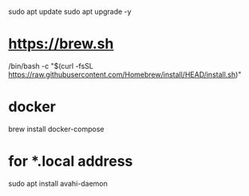 sudo apt update
sudo apt upgrade -y

# https://brew.sh
/bin/bash -c "$(curl -fsSL https://raw.githubusercontent.com/Homebrew/install/HEAD/install.sh)"

# docker
brew install docker-compose

# for *.local address
sudo apt install avahi-daemon

